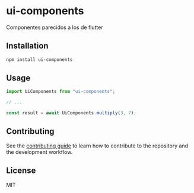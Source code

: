# ui-components

Componentes parecidos a los de flutter

## Installation

```sh
npm install ui-components
```

## Usage

```js
import UiComponents from "ui-components";

// ...

const result = await UiComponents.multiply(3, 7);
```

## Contributing

See the [contributing guide](CONTRIBUTING.md) to learn how to contribute to the repository and the development workflow.

## License

MIT
